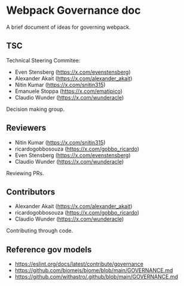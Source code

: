 # Webpack Governance doc

A brief document of ideas for governing webpack.

## TSC

Technical Steering Commitee:

- Even Stensberg (https://x.com/evenstensberg)
- Alexander Akait (https://x.com/alexander_akait)
- Nitin Kumar (https://x.com/snitin315)
- Emanuele Stoppa (https://x.com/ematipico)
- Claudio Wunder (https://x.com/wunderacle)

Decision making group.

## Reviewers

- Nitin Kumar (https://x.com/snitin315)
- ricardogobbosouza (https://x.com/gobbo_ricardo)
- Even Stensberg (https://x.com/evenstensberg)
- Claudio Wunder (https://x.com/wunderacle)

Reviewing PRs.


## Contributors

- Alexander Akait (https://x.com/alexander_akait)
- ricardogobbosouza (https://x.com/gobbo_ricardo)
- Claudio Wunder (https://x.com/wunderacle)

Contributing through code.



## Reference gov models

- https://eslint.org/docs/latest/contribute/governance
- https://github.com/biomejs/biome/blob/main/GOVERNANCE.md
- https://github.com/withastro/.github/blob/main/GOVERNANCE.md